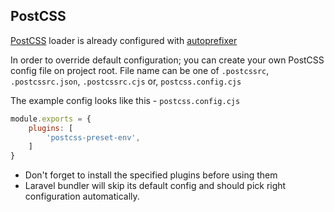 ## PostCSS

[PostCSS](https://github.com/postcss/postcss) loader is already configured
with [autoprefixer](https://github.com/postcss/autoprefixer)

In order to override default configuration; you can create your own PostCSS config file on project root. File name can
be one of `.postcssrc`, `.postcssrc.json`, `.postcssrc.cjs` or, `postcss.config.cjs`

The example config looks like this - `postcss.config.cjs`

```js
module.exports = {
    plugins: [
        'postcss-preset-env',
    ]
}
```

* Don't forget to install the specified plugins before using them
* Laravel bundler will skip its default config and should pick right configuration automatically.

